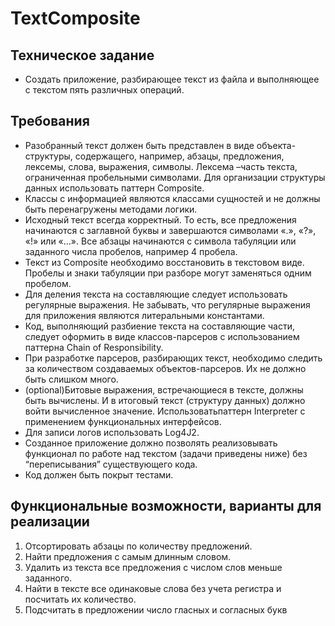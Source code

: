# TextComposite
## Техническое задание
* Cоздать приложение, разбирающее текст из файла и выполняющее с текстом пять различных операций.
## Требования
* Разобранный текст должен быть представлен в виде объекта-структуры, содержащего, например, абзацы, предложения, лексемы, слова, выражения, символы. Лексема –часть текста, ограниченная пробельными символами. Для организации структуры данных использовать паттерн Composite.
* Классы с информацией являются классами сущностей и не должны быть перенагружены методами логики.
* Исходный текст всегда корректный. То есть, все предложения начинаются с заглавной буквы и завершаются символами «.», «?», «!» или «…». Все абзацы начинаются с символа табуляции или заданного числа пробелов, например 4 пробела.
* Текст из Composite необходимо восстановить в текстовом виде. Пробелы и знаки табуляции при разборе могут заменяться одним пробелом.
* Для деления текста на составляющие следует использовать регулярные выражения. Не забывать, что регулярные выражения для приложения являются литеральными константами.
* Код, выполняющий разбиение текста на составляющие части, следует оформить в виде классов-парсеров с использованием паттерна Chain of Responsibility.
* При разработке парсеров, разбирающих текст, необходимо следить за количеством создаваемых объектов-парсеров. Их не должно быть слишком много.
* (optional)Битовые выражения, встречающиеся в тексте, должны быть вычислены. И в итоговый текст (структуру данных) должно войти вычисленное значение. Использоватьпаттерн Interpreter с применением функциональных интерфейсов.
* Для записи логов использовать Log4J2.
* Созданное приложение должно позволять реализовывать функционал по работе над текстом (задачи приведены ниже) без “переписывания” существующего кода.
* Код должен быть покрыт тестами.
## Функциональные возможности, варианты для реализации
1. Отсортировать абзацы по количеству предложений.
2. Найти предложения с самым длинным словом.
3. Удалить из текста все предложения с числом слов меньше заданного.
4. Найти в тексте все одинаковые слова без учета регистра и посчитать их количество.
5. Подсчитать в предложении число гласных и согласных букв
